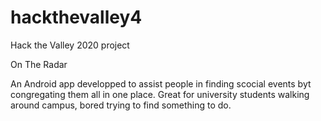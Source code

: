 # hackthevalley4
Hack the Valley 2020 project

On The Radar

An Android app developped to assist people in finding scocial events byt congregating them all in one place. 
Great for university students walking around campus, bored trying to find something to do.
